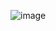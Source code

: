 ![image](https://github.com/Anusha2710/Shell_Scripting/assets/47424821/4dfda78c-fc03-4549-ba2f-96fd019cb21a)
